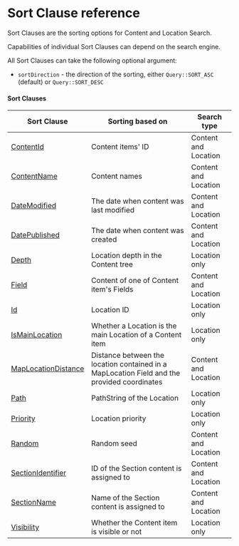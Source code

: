 # Sort Clause reference

Sort Clauses are the sorting options for Content and Location Search.

Capabilities of individual Sort Clauses can depend on the search engine.

All Sort Clauses can take the following optional argument:

- `sortDirection` - the direction of the sorting, either `Query::SORT_ASC` (default) or `Query::SORT_DESC`

#### Sort Clauses 

| Sort Clause | Sorting based on | Search type|
|-----|-----|-----|
|[ContentId](sort_clause_reference/contentid_sort_clause.md)|Content items' ID|Content and Location|
|[ContentName](sort_clause_reference/contentname_sort_clause.md)|Content names|Content and Location|
|[DateModified](sort_clause_reference/datemodified_sort_clause.md)|The date when content was last modified|Content and Location|
|[DatePublished](sort_clause_reference/datepublished_sort_clause.md)|The date when content was created|Content and Location|
|[Depth](sort_clause_reference/depth_sort_clause.md)|Location depth in the Content tree|Location only|
|[Field](sort_clause_reference/field_sort_clause.md)|Content of one of Content item's Fields|Content and Location|
|[Id](sort_clause_reference/id_sort_clause.md)|Location ID|Location only|
|[IsMainLocation](sort_clause_reference/ismainlocation_sort_clause.md)|Whether a Location is the main Location of a Content item|Location only|
|[MapLocationDistance](sort_clause_reference/maplocationdistance_sort_clause.md)|Distance between the location contained in a MapLocation Field and the provided coordinates|Content and Location|
|[Path](sort_clause_reference/path_sort_clause.md)|PathString of the Location|Location only|
|[Priority](sort_clause_reference/priority_sort_clause.md)|Location priority|Location only|
|[Random](sort_clause_reference/random_sort_clause.md)|Random seed|Content and Location|
|[SectionIdentifier](sort_clause_reference/sectionidentifier_sort_clause.md)|ID of the Section content is assigned to|Content and Location|
|[SectionName](sort_clause_reference/sectionname_sort_clause.md)|Name of the Section content is assigned to|Content and Location|
|[Visibility](sort_clause_reference/visibility_sort_clause.md)|Whether the Content item is visible or not|Location only|
